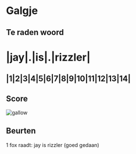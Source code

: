# Galgje

## Te raden woord


# |jay|.|is|.|rizzler|
## |1|2|3|4|5|6|7|8|9|10|11|12|13|14|

## Score
![gallow](./images/1.png)

## Beurten
1 fox raadt: jay is rizzler (goed gedaan)